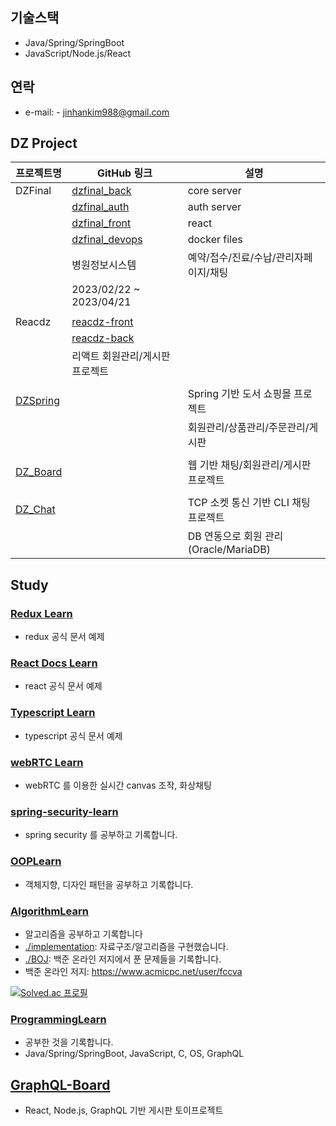
## 기술스택
- Java/Spring/SpringBoot
- JavaScript/Node.js/React

## 연락
- e-mail: - jinhankim988@gmail.com

## DZ Project
| 프로젝트명 | GitHub 링크 | 설명 |
|------------|-------------|------|
| DZFinal | [dzfinal_back](https://github.com/jhkim988/dzfinal_back) | core server |
|  | [dzfinal_auth](https://github.com/jhkim988/dzfinal_auth) | auth server |
|  | [dzfinal_front](https://github.com/jhkim988/dzfinal_front) | react |
|  | [dzfinal_devops](https://github.com/jhkim988/devops) | docker files |
|  | 병원정보시스템 | 예약/접수/진료/수납/관리자페이지/채팅 |
|  | 2023/02/22 ~ 2023/04/21 |  |
|            |                |      |
| Reacdz | [reacdz-front](https://github.com/jhkim988/reacdz-front) |  |
|  | [reacdz-back](https://github.com/jhkim988/reacdz-back) |  |
|  | 리액트 회원관리/게시판 프로젝트 |  |
|            |                |      |
| [DZSpring](https://github.com/jhkim988/DZSpring) |  | Spring 기반 도서 쇼핑몰 프로젝트 |
|  |                | 회원관리/상품관리/주문관리/게시판 |
|            |                |      |
| [DZ_Board](https://github.com/jhkim988/DZBoard) |  | 웹 기반 채팅/회원관리/게시판 프로젝트 |
|            |                |      |
| [DZ_Chat](https://github.com/jhkim988/DZ_Chat) |  | TCP 소켓 통신 기반 CLI 채팅 프로젝트 |
|  |                | DB 연동으로 회원 관리(Oracle/MariaDB) |
## Study
### [Redux Learn](https://github.com/jhkim988/redux-learn)
- redux 공식 문서 예제
### [React Docs Learn](https://github.com/jhkim988/react-docs-learn)
- react 공식 문서 예제
### [Typescript Learn](https://github.com/jhkim988/typescript-learn)
- typescript 공식 문서 예제
### [webRTC Learn](https://github.com/jhkim988/web_rtc_learn)
- webRTC 를 이용한 실시간 canvas 조작, 화상채팅
### [spring-security-learn](https://github.com/jhkim988/spring-security-learn)
- spring security 를 공부하고 기록합니다.
### [OOPLearn](https://github.com/jhkim988/OOPLearn)
- 객체지향, 디자인 패턴을 공부하고 기록합니다.
### [AlgorithmLearn](https://github.com/jhkim988/AlgorithmLearn)
- 알고리즘을 공부하고 기록합니다
- [./implementation](https://github.com/jhkim988/AlgorithmLearn/tree/main/Implementation): 자료구조/알고리즘을 구현했습니다.
- [./BOJ](https://github.com/jhkim988/AlgorithmLearn/tree/main/Baekjoon): 백준 온라인 저지에서 푼 문제들을 기록합니다.
- 백준 온라인 저지: https://www.acmicpc.net/user/fccva

[![Solved.ac
프로필](http://mazassumnida.wtf/api/v2/generate_badge?boj=fccva)](https://solved.ac/fccva)
### [ProgrammingLearn](https://github.com/jhkim988/ProgrammingLearn)
- 공부한 것을 기록합니다.
- Java/Spring/SpringBoot, JavaScript, C, OS, GraphQL

## [GraphQL-Board](https://github.com/jhkim988/Graphql-Board)
- React, Node.js, GraphQL 기반 게시판 토이프로젝트

<!--
**jhkim988/jhkim988** is a ✨ _special_ ✨ repository because its `README.md` (this file) appears on your GitHub profile.

Here are some ideas to get you started:

- 🔭 I’m currently working on ...
- 🌱 I’m currently learning ...
- 👯 I’m looking to collaborate on ...
- 🤔 I’m looking for help with ...
- 💬 Ask me about ...
- 📫 How to reach me: ...
- 😄 Pronouns: ...
- ⚡ Fun fact: ...
-->
